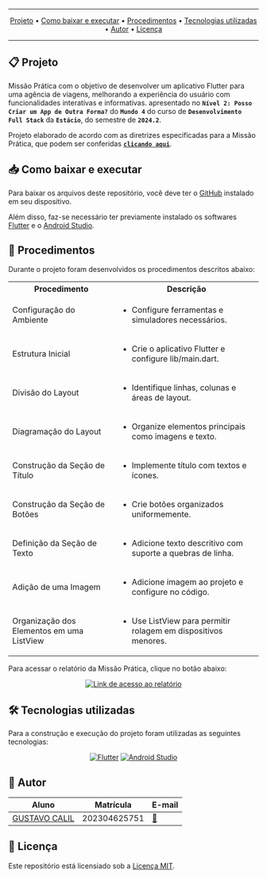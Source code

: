 <div align="center">

---

[Projeto](#-projeto) • [Como baixar e executar](#-como-baixar-e-executar) • [Procedimentos](#-procedimentos) • [Tecnologias utilizadas](#-tecnologias-utilizadas) • [Autor](#-autor) • [Licença](#-licença)

---

</div>

## 📋 Projeto

Missão Prática com o objetivo de desenvolver um aplicativo Flutter para uma agência de viagens, melhorando a experiência do usuário com funcionalidades interativas e informativas. apresentado no **`Nível 2: Posso Criar um App de Outra Forma?`** do **`Mundo 4`** do curso de **`Desenvolvimento Full Stack`** da **`Estácio`**, do semestre de **`2024.2`**.

Projeto elaborado de acordo com as diretrizes especificadas para a Missão Prática, que podem ser conferidas [**`clicando aqui`**](https://sway.cloud.microsoft/s/MaC4thQaZwjelq5H/embed).

## 📥 Como baixar e executar

Para baixar os arquivos deste repositório, você deve ter o [GitHub](https://github.com/) instalado em seu dispositivo.

Além disso, faz-se necessário ter previamente instalado os softwares [Flutter](https://flutter.dev/) e o [Android Studio](https://developer.android.com/studio?hl=pt-br).

## 🔗 Procedimentos

Durante o projeto foram desenvolvidos os procedimentos descritos abaixo:

<table>
  <tr>
    <th>Procedimento</th>
    <th>Descrição</th>
  </tr>
  <tr>
    <td>Configuração do Ambiente</td>
    <td>
      <ul>
        <li>Configure ferramentas e simuladores necessários.</li>
      </ul>
    </td>
  </tr>
  <tr>
    <td>Estrutura Inicial</td>
    <td>
      <ul>
        <li>Crie o aplicativo Flutter e configure lib/main.dart.</li>
      </ul>
    </td>
  </tr>
  <tr>
    <td>Divisão do Layout</td>
    <td>
      <ul>
        <li>Identifique linhas, colunas e áreas de layout.</li>
      </ul>
    </td>
  </tr>
  <tr>
    <td>Diagramação do Layout</td>
    <td>
      <ul>
        <li>Organize elementos principais como imagens e texto.</li>
      </ul>
    </td>
  </tr>
  <tr>
    <td>Construção da Seção de Título</td>
    <td>
      <ul>
        <li>Implemente título com textos e ícones.</li>
      </ul>
    </td>
  </tr>
  <tr>
    <td>Construção da Seção de Botões</td>
    <td>
      <ul>
        <li>Crie botões organizados uniformemente.</li>
      </ul>
    </td>
  </tr>
  <tr>
    <td>Definição da Seção de Texto</td>
    <td>
      <ul>
        <li>Adicione texto descritivo com suporte a quebras de linha.</li>
      </ul>
    </td>
  </tr>
  <tr>
    <td>Adição de uma Imagem</td>
    <td>
      <ul>
        <li>Adicione imagem ao projeto e configure no código.</li>
      </ul>
    </td>
  </tr>
  <tr>
    <td>Organização dos Elementos em uma ListView</td>
    <td>
      <ul>
        <li>Use ListView para permitir rolagem em dispositivos menores.</li>
      </ul>
    </td>
  </tr>
</table>

Para acessar o relatório da Missão Prática, clique no botão abaixo:

<div align="center">

[![Link de acesso ao relatório](https://img.shields.io/badge/-Acesse%20o%20relatório-000000?style=for-the-badge)](./P4_Mission2.pdf)

</div>


## 🛠 Tecnologias utilizadas

Para a construção e execução do projeto foram utilizadas as seguintes tecnologias:

<div align="center">

[![Flutter](https://img.shields.io/badge/-Flutter-02569B?style=for-the-badge&logo=flutter&logoColor=white)](https://flutter.dev/) [![Android Studio](https://img.shields.io/badge/-Android%20Studio-DDC84?style=for-the-badge&logo=androidstudio&logoColor=white)](https://developer.android.com/studio?hl=pt-br) 

</div>

## 👥 Autor

| Aluno                                                  | Matrícula    | E-mail                                      |
| ------------------------------------------------------ | ------------ | ------------------------------------------- |
| [GUSTAVO CALIL](https://github.com/gustavocalil-github) | 202304625751 | [📧](mailto:202304625751@alunos.estacio.br) |

## 📃 Licença

Este repositório está licensiado sob a [Licença MIT](./LICENSE).

<div align=center>

</div>
